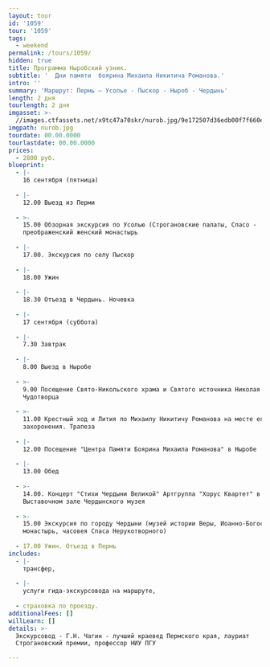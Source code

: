 ```yaml
---
layout: tour
id: '1059'
tour: '1059'
tags:
  - weekend
permalink: /tours/1059/
hidden: true
title: Программа Ныробский узник.
subtitle: '  Дни памяти  боярина Михаила Никитича Романова.'
intro: ''
summary: 'Маршрут: Пермь – Усолье - Пыскор - Ныроб - Чердынь'
length: 2 дня
tourlength: 2 дня
imgasset: >-
  //images.ctfassets.net/x9tc47a70skr/nurob.jpg/9e172507d36edb00f7f660e8606fb69e/nurob.jpg
imgpath: nurob.jpg
tourdate: 00.00.0000
tourlastdate: 00.00.0000
prices:
  - 2800 руб.
blueprint:
  - |-
    16 сентября (пятница)
     
  - |-
    12.00 Выезд из Перми
     
  - >-
    15.00 Обзорная экскурсия по Усолью (Строгановские палаты, Спасо -
    преображенский женский монастырь
     
  - |-
    17.00. Экскурсия по селу Пыскор
     
  - |-
    18.00 Ужин
     
  - |-
    18.30 Отъезд в Чердынь. Ночевка
     
  - |-
    17 сентября (суббота)
     
  - |-
    7.30 Завтрак
     
  - |-
    8.00 Выезд в Ныробе
     
  - >-
    9.00 Посещение Свято-Никольского храма и Святого источника Николая
    Чудотворца
     
  - >-
    11.00 Крестный ход и Лития по Михаилу Никитичу Романова на месте его
    захоронения. Трапеза
     
  - |-
    12.00 Посещение "Центра Памяти Боярина Михаила Романова" в Ныробе
     
  - |-
    13.00 Обед
     
  - >-
    14.00. Концерт "Стихи Чердыни Великой" Артгруппа "Хорус Квартет" в
    Выставочном зале Чердынского музея
     
  - >-
    15.00 Экскурсия по городу Чердыни (музей истории Веры, Иоанно-Богословский
    монастырь, часовея Спаса Нерукотворного)
     
  - 17.00 Ужин. Отъезд в Пермь
includes:
  - |-
    трансфер,
     
  - |-
    услуги гида-экскурсовода на маршруте,
     
  - страховка по проезду.
additionalFees: []
willLearn: []
details: >-
  Экскурсовод - Г.Н. Чагин - лучший краевед Пермского края, лауриат
  Строгановский премии, профессор НИУ ПГУ

---
```

